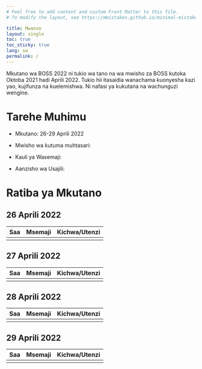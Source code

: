 ```yaml
---
# Feel free to add content and custom Front Matter to this file.
# To modify the layout, see https://mmistakes.github.io/minimal-mistakes/docs/layouts/

title: Mwanzo
layout: single
toc: true
toc_sticky: true
lang: sw
permalink: /
---
```


Mkutano wa BOSS 2022 ni tukio wa tano na wa mwisho za BOSS kutoka Oktoba 2021 hadi Aprili 2022.  Tukio hii itasaidia wanachama kuonyesha kazi yao, kujifunza na kuelemishwa. Ni nafasi ya kukutana na wachunguzi wengine.

# Tarehe Muhimu

- Mkutano: 26-29 Aprili 2022

- Mwisho wa kutuma muhtasari:

- Kauli ya Wasemaji:

- Aanzisho wa Usajili:

# Ratiba ya Mkutano

## 26 Aprili 2022

| Saa  | Msemaji | Kichwa/Utenzi |
|---   |---      |---            |
|      |         |               |

## 27 Aprili 2022

| Saa  | Msemaji | Kichwa/Utenzi |
|---   |---      |---            |
|      |         |               |

## 28 Aprili 2022

| Saa  | Msemaji | Kichwa/Utenzi |
|---   |---      |---            |
|      |         |               |

## 29 Aprili 2022

| Saa  | Msemaji | Kichwa/Utenzi |
|---   |---      |---            |
|      |         |               |
